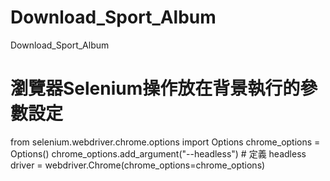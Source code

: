 # Download_Sport_Album
Download_Sport_Album

# 瀏覽器Selenium操作放在背景執行的參數設定
from selenium.webdriver.chrome.options import Options
chrome_options = Options()
chrome_options.add_argument("--headless")  # 定義 headless
driver = webdriver.Chrome(chrome_options=chrome_options)
